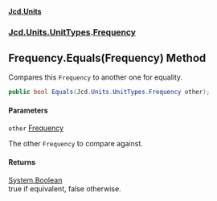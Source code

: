 #### [Jcd.Units](index.md 'index')
### [Jcd.Units.UnitTypes](Jcd.Units.UnitTypes.md 'Jcd.Units.UnitTypes').[Frequency](Jcd.Units.UnitTypes.Frequency.md 'Jcd.Units.UnitTypes.Frequency')

## Frequency.Equals(Frequency) Method

Compares this `Frequency` to another one for equality.

```csharp
public bool Equals(Jcd.Units.UnitTypes.Frequency other);
```
#### Parameters

<a name='Jcd.Units.UnitTypes.Frequency.Equals(Jcd.Units.UnitTypes.Frequency).other'></a>

`other` [Frequency](Jcd.Units.UnitTypes.Frequency.md 'Jcd.Units.UnitTypes.Frequency')

The other `Frequency` to compare against.

#### Returns
[System.Boolean](https://docs.microsoft.com/en-us/dotnet/api/System.Boolean 'System.Boolean')  
true if equivalent, false otherwise.